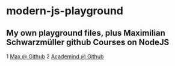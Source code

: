 # modern-js-playground

## My own playground files, plus Maximilian Schwarzmüller github Courses on NodeJS

1 [Max @ Github](https://github.com/mschwarzmueller)
2 [Academind @ Github](https://github.com/academind)
